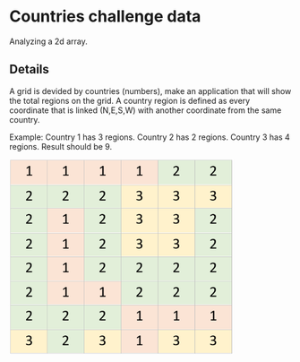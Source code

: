 # Countries challenge data
Analyzing a 2d array.

## Details
A grid is devided by countries (numbers), make an application that will show the total regions on the grid.
A country region is defined as every coordinate that is linked (N,E,S,W) with another coordinate from the same country.

Example:
Country 1 has 3 regions.
Country 2 has 2 regions.
Country 3 has 4 regions.
Result should be 9.

<img src="Countries.png" width="400" />

 
